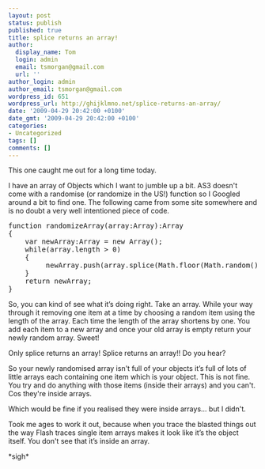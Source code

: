 ```yaml
---
layout: post
status: publish
published: true
title: splice returns an array!
author:
  display_name: Tom
  login: admin
  email: tsmorgan@gmail.com
  url: ''
author_login: admin
author_email: tsmorgan@gmail.com
wordpress_id: 651
wordpress_url: http://ghijklmno.net/splice-returns-an-array/
date: '2009-04-29 20:42:00 +0100'
date_gmt: '2009-04-29 20:42:00 +0100'
categories:
- Uncategorized
tags: []
comments: []
---
```

<!-- more -->

<p>This one caught me out for a long time today.</p>

<p>I have an array of Objects which I want to jumble up a bit. AS3 doesn't come with a randomise (or randomize in the US!) function so I Googled around a bit to find one. The following came from some site somewhere and is no doubt a very well intentioned piece of code.</p>

<pre>function randomizeArray(array:Array):Array
{
    var newArray:Array = new Array();
    while(array.length > 0)
    {
         newArray.push(array.splice(Math.floor(Math.random()*array.length), 1));
    }
    return newArray;
}</pre>
So, you can kind of see what it&#8217;s doing right. Take an array. While your way through it removing one item at a time by choosing a random item using the length of the array. Each time the length of the array shortens by one. You add each item to a new array and once your old array is empty return your newly random array. Sweet!</p>

<p>Only splice returns an array! Splice returns an array!! Do you hear?</p>

<p>So your newly randomised array isn't full of your objects it&#8217;s full of lots of little arrays each containing one item which is your object. This is not fine. You try and do anything with those items (inside their arrays) and you can't. Cos they're inside arrays.</p>

<p>Which would be fine if you realised they were inside arrays... but I didn't.</p>

<p>Took me ages to work it out, because when you trace the blasted things out the way Flash traces single item arrays makes it look like it&#8217;s the object itself. You don't see that it&#8217;s inside an array.</p>

<p>*sigh*</p>


